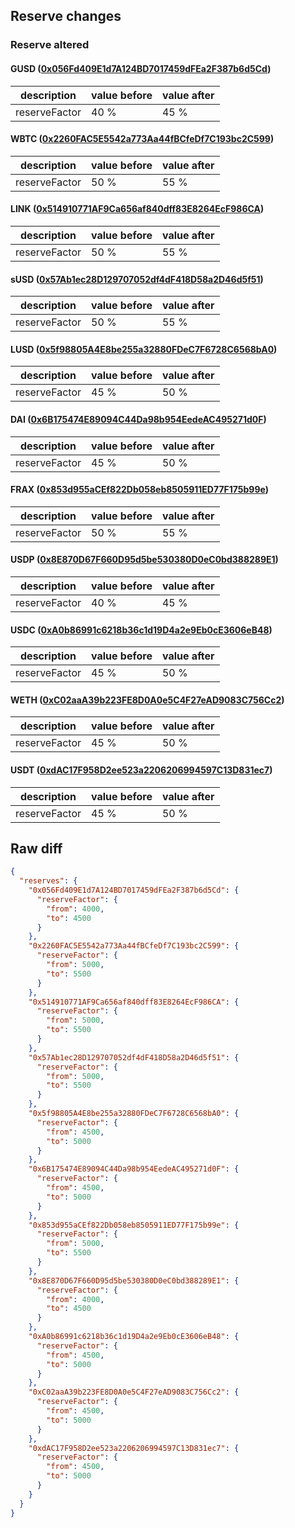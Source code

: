## Reserve changes

### Reserve altered

#### GUSD ([0x056Fd409E1d7A124BD7017459dFEa2F387b6d5Cd](https://etherscan.io/address/0x056Fd409E1d7A124BD7017459dFEa2F387b6d5Cd))

| description | value before | value after |
| --- | --- | --- |
| reserveFactor | 40 % | 45 % |


#### WBTC ([0x2260FAC5E5542a773Aa44fBCfeDf7C193bc2C599](https://etherscan.io/address/0x2260FAC5E5542a773Aa44fBCfeDf7C193bc2C599))

| description | value before | value after |
| --- | --- | --- |
| reserveFactor | 50 % | 55 % |


#### LINK ([0x514910771AF9Ca656af840dff83E8264EcF986CA](https://etherscan.io/address/0x514910771AF9Ca656af840dff83E8264EcF986CA))

| description | value before | value after |
| --- | --- | --- |
| reserveFactor | 50 % | 55 % |


#### sUSD ([0x57Ab1ec28D129707052df4dF418D58a2D46d5f51](https://etherscan.io/address/0x57Ab1ec28D129707052df4dF418D58a2D46d5f51))

| description | value before | value after |
| --- | --- | --- |
| reserveFactor | 50 % | 55 % |


#### LUSD ([0x5f98805A4E8be255a32880FDeC7F6728C6568bA0](https://etherscan.io/address/0x5f98805A4E8be255a32880FDeC7F6728C6568bA0))

| description | value before | value after |
| --- | --- | --- |
| reserveFactor | 45 % | 50 % |


#### DAI ([0x6B175474E89094C44Da98b954EedeAC495271d0F](https://etherscan.io/address/0x6B175474E89094C44Da98b954EedeAC495271d0F))

| description | value before | value after |
| --- | --- | --- |
| reserveFactor | 45 % | 50 % |


#### FRAX ([0x853d955aCEf822Db058eb8505911ED77F175b99e](https://etherscan.io/address/0x853d955aCEf822Db058eb8505911ED77F175b99e))

| description | value before | value after |
| --- | --- | --- |
| reserveFactor | 50 % | 55 % |


#### USDP ([0x8E870D67F660D95d5be530380D0eC0bd388289E1](https://etherscan.io/address/0x8E870D67F660D95d5be530380D0eC0bd388289E1))

| description | value before | value after |
| --- | --- | --- |
| reserveFactor | 40 % | 45 % |


#### USDC ([0xA0b86991c6218b36c1d19D4a2e9Eb0cE3606eB48](https://etherscan.io/address/0xA0b86991c6218b36c1d19D4a2e9Eb0cE3606eB48))

| description | value before | value after |
| --- | --- | --- |
| reserveFactor | 45 % | 50 % |


#### WETH ([0xC02aaA39b223FE8D0A0e5C4F27eAD9083C756Cc2](https://etherscan.io/address/0xC02aaA39b223FE8D0A0e5C4F27eAD9083C756Cc2))

| description | value before | value after |
| --- | --- | --- |
| reserveFactor | 45 % | 50 % |


#### USDT ([0xdAC17F958D2ee523a2206206994597C13D831ec7](https://etherscan.io/address/0xdAC17F958D2ee523a2206206994597C13D831ec7))

| description | value before | value after |
| --- | --- | --- |
| reserveFactor | 45 % | 50 % |


## Raw diff

```json
{
  "reserves": {
    "0x056Fd409E1d7A124BD7017459dFEa2F387b6d5Cd": {
      "reserveFactor": {
        "from": 4000,
        "to": 4500
      }
    },
    "0x2260FAC5E5542a773Aa44fBCfeDf7C193bc2C599": {
      "reserveFactor": {
        "from": 5000,
        "to": 5500
      }
    },
    "0x514910771AF9Ca656af840dff83E8264EcF986CA": {
      "reserveFactor": {
        "from": 5000,
        "to": 5500
      }
    },
    "0x57Ab1ec28D129707052df4dF418D58a2D46d5f51": {
      "reserveFactor": {
        "from": 5000,
        "to": 5500
      }
    },
    "0x5f98805A4E8be255a32880FDeC7F6728C6568bA0": {
      "reserveFactor": {
        "from": 4500,
        "to": 5000
      }
    },
    "0x6B175474E89094C44Da98b954EedeAC495271d0F": {
      "reserveFactor": {
        "from": 4500,
        "to": 5000
      }
    },
    "0x853d955aCEf822Db058eb8505911ED77F175b99e": {
      "reserveFactor": {
        "from": 5000,
        "to": 5500
      }
    },
    "0x8E870D67F660D95d5be530380D0eC0bd388289E1": {
      "reserveFactor": {
        "from": 4000,
        "to": 4500
      }
    },
    "0xA0b86991c6218b36c1d19D4a2e9Eb0cE3606eB48": {
      "reserveFactor": {
        "from": 4500,
        "to": 5000
      }
    },
    "0xC02aaA39b223FE8D0A0e5C4F27eAD9083C756Cc2": {
      "reserveFactor": {
        "from": 4500,
        "to": 5000
      }
    },
    "0xdAC17F958D2ee523a2206206994597C13D831ec7": {
      "reserveFactor": {
        "from": 4500,
        "to": 5000
      }
    }
  }
}
```